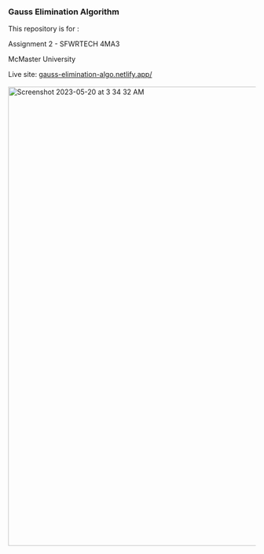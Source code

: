 ### Gauss Elimination Algorithm

This repository is for :

Assignment 2 - SFWRTECH 4MA3

McMaster University

Live site: [gauss-elimination-algo.netlify.app/](https://gauss-elimination-algo.netlify.app/)
<br/>
<br/>
<img width="936" alt="Screenshot 2023-05-20 at 3 34 32 AM" src="https://github.com/9amcoder/gaussEliminationAlgo/assets/59545545/d2bd0185-4f77-43e5-9756-c90663074f22">
